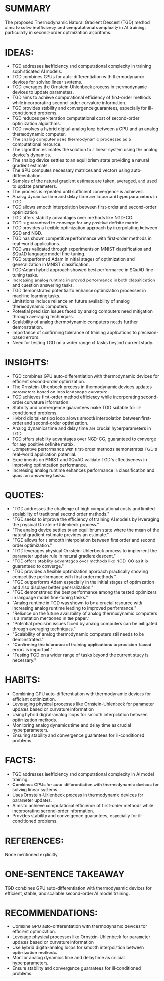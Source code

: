 # SUMMARY
The proposed Thermodynamic Natural Gradient Descent (TGD) method aims to solve inefficiency and computational complexity in AI training, particularly in second-order optimization algorithms.

# IDEAS:
- TGD addresses inefficiency and computational complexity in training sophisticated AI models.
- TGD combines GPUs for auto-differentiation with thermodynamic devices for solving linear systems.
- TGD leverages the Ornstein-Uhlenbeck process in thermodynamic devices to update parameters.
- TGD aims to achieve computational efficiency of first-order methods while incorporating second-order curvature information.
- TGD provides stability and convergence guarantees, especially for ill-conditioned problems.
- TGD reduces per-iteration computational cost of second-order optimization algorithms.
- TGD involves a hybrid digital-analog loop between a GPU and an analog thermodynamic computer.
- The analog computer uses thermodynamic processes as a computational resource.
- The algorithm estimates the solution to a linear system using the analog device's dynamics.
- The analog device settles to an equilibrium state providing a natural gradient estimate.
- The GPU computes necessary matrices and vectors using auto-differentiation.
- Samples of the natural gradient estimate are taken, averaged, and used to update parameters.
- The process is repeated until sufficient convergence is achieved.
- Analog dynamics time and delay time are important hyperparameters in TGD.
- TGD allows smooth interpolation between first-order and second-order optimization.
- TGD offers stability advantages over methods like NGD-CG.
- TGD is guaranteed to converge for any positive definite matrix.
- TGD provides a flexible optimization approach by interpolating between SGD and NGD.
- TGD has shown competitive performance with first-order methods in real-world applications.
- TGD was validated through experiments on MNIST classification and SQuAD language model fine-tuning.
- TGD outperformed Adam in initial stages of optimization and generalization in MNIST classification.
- TGD-Adam hybrid approach showed best performance in SQuAD fine-tuning tasks.
- Increasing analog runtime improved performance in both classification and question answering tasks.
- TGD demonstrated potential to enhance optimization processes in machine learning tasks.
- Limitations include reliance on future availability of analog thermodynamic computers.
- Potential precision issues faced by analog computers need mitigation through averaging techniques.
- Scalability of analog thermodynamic computers needs further demonstration.
- Importance of confirming tolerance of training applications to precision-based errors.
- Need for testing TGD on a wider range of tasks beyond current study.

# INSIGHTS:
- TGD combines GPU auto-differentiation with thermodynamic devices for efficient second-order optimization.
- The Ornstein-Uhlenbeck process in thermodynamic devices updates parameters based on loss landscape curvature.
- TGD achieves first-order method efficiency while incorporating second-order curvature information.
- Stability and convergence guarantees make TGD suitable for ill-conditioned problems.
- Hybrid digital-analog loop allows smooth interpolation between first-order and second-order optimization.
- Analog dynamics time and delay time are crucial hyperparameters in TGD.
- TGD offers stability advantages over NGD-CG, guaranteed to converge for any positive definite matrix.
- Competitive performance with first-order methods demonstrates TGD's real-world application potential.
- Experiments on MNIST and SQuAD validate TGD's effectiveness in improving optimization performance.
- Increasing analog runtime enhances performance in classification and question answering tasks.

# QUOTES:
- "TGD addresses the challenge of high computational costs and limited scalability of traditional second order methods."
- "TGD seeks to improve the efficiency of training AI models by leveraging the physical Ornstein-Uhlenbeck process."
- "The analog device settles to an equilibrium state where the mean of the natural gradient estimate provides an estimate."
- "TGD allows for a smooth interpolation between first order and second order optimization."
- "TGD leverages physical Ornstein-Uhlenbeck process to implement the parameter update rule in natural gradient descent."
- "TGD offers stability advantages over methods like NGD-CG as it is guaranteed to converge."
- "TGD provides a flexible optimization approach practically showing competitive performance with first order methods."
- "TGD outperforms Adam especially in the initial stages of optimization and also displays better generalization."
- "TGD demonstrated the best performance among the tested optimizers in language model fine-tuning tasks."
- "Analog runtime in TGD was shown to be a crucial resource with increasing analog runtime leading to improved performance."
- "Reliance on the future availability of analog thermodynamic computers is a limitation mentioned in the paper."
- "Potential precision issues faced by analog computers can be mitigated through averaging techniques."
- "Scalability of analog thermodynamic computers still needs to be demonstrated."
- "Confirming the tolerance of training applications to precision-based errors is important."
- "Testing TGD on a wider range of tasks beyond the current study is necessary."

# HABITS:
- Combining GPU auto-differentiation with thermodynamic devices for efficient optimization.
- Leveraging physical processes like Ornstein-Uhlenbeck for parameter updates based on curvature information.
- Using hybrid digital-analog loops for smooth interpolation between optimization methods.
- Monitoring analog dynamics time and delay time as crucial hyperparameters.
- Ensuring stability and convergence guarantees for ill-conditioned problems.

# FACTS:
- TGD addresses inefficiency and computational complexity in AI model training.
- Combines GPUs for auto-differentiation with thermodynamic devices for solving linear systems.
- Uses Ornstein-Uhlenbeck process in thermodynamic devices for parameter updates.
- Aims to achieve computational efficiency of first-order methods while incorporating second-order information.
- Provides stability and convergence guarantees, especially for ill-conditioned problems.

# REFERENCES:
None mentioned explicitly.

# ONE-SENTENCE TAKEAWAY
TGD combines GPU auto-differentiation with thermodynamic devices for efficient, stable, and scalable second-order AI model training.

# RECOMMENDATIONS:
- Combine GPU auto-differentiation with thermodynamic devices for efficient optimization.
- Leverage physical processes like Ornstein-Uhlenbeck for parameter updates based on curvature information.
- Use hybrid digital-analog loops for smooth interpolation between optimization methods.
- Monitor analog dynamics time and delay time as crucial hyperparameters.
- Ensure stability and convergence guarantees for ill-conditioned problems.